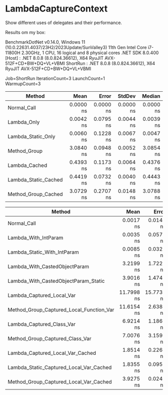 # LambdaCaptureContext

Show different uses of delegates and their performance.

Results om my box:

BenchmarkDotNet v0.14.0, Windows 11 (10.0.22631.4037/23H2/2023Update/SunValley3)
11th Gen Intel Core i7-11800H 2.30GHz, 1 CPU, 16 logical and 8 physical cores
.NET SDK 8.0.400
  [Host]   : .NET 8.0.8 (8.0.824.36612), X64 RyuJIT AVX-512F+CD+BW+DQ+VL+VBMI
  ShortRun : .NET 8.0.8 (8.0.824.36612), X64 RyuJIT AVX-512F+CD+BW+DQ+VL+VBMI

Job=ShortRun  IterationCount=3  LaunchCount=1  
WarmupCount=3  

| Method               | Mean      | Error     | StdDev    | Median    |
|--------------------- |----------:|----------:|----------:|----------:|
| Normal_Call          | 0.0000 ns | 0.0000 ns | 0.0000 ns | 0.0000 ns |
| Lambda_Only          | 0.0042 ns | 0.0795 ns | 0.0044 ns | 0.0039 ns |
| Lambda_Static_Only   | 0.0060 ns | 0.1228 ns | 0.0067 ns | 0.0047 ns |
| Method_Group         | 3.0840 ns | 0.0948 ns | 0.0052 ns | 3.0854 ns |
| Lambda_Cached        | 0.4393 ns | 0.1173 ns | 0.0064 ns | 0.4376 ns |
| Lambda_Static_Cached | 0.4419 ns | 0.0732 ns | 0.0040 ns | 0.4443 ns |
| Method_Group_Cached  | 3.0729 ns | 0.2707 ns | 0.0148 ns | 3.0788 ns |

| Method                                   | Mean       | Error      | StdDev    | Median     | Ratio | RatioSD |
|----------------------------------------- |-----------:|-----------:|----------:|-----------:|------:|--------:|
| Normal_Call                              |  0.0017 ns |  0.0145 ns | 0.0008 ns |  0.0018 ns | 0.000 |    0.00 |
| Lambda_With_IntParam                     |  0.0035 ns |  0.0572 ns | 0.0031 ns |  0.0045 ns | 0.000 |    0.00 |
| Lambda_Static_With_IntParam              |  0.0085 ns |  0.0320 ns | 0.0018 ns |  0.0075 ns | 0.001 |    0.00 |
| Lambda_With_CastedObjectParam            |  3.2199 ns |  1.7221 ns | 0.0944 ns |  3.2535 ns | 0.274 |    0.02 |
| Lambda_With_CastedObjectParam_Static     |  3.9016 ns |  1.4748 ns | 0.0808 ns |  3.9075 ns | 0.332 |    0.02 |
| Lambda_Captured_Local_Var                | 11.7998 ns | 15.7738 ns | 0.8646 ns | 11.4501 ns | 1.003 |    0.09 |
| Method_Group_Captured_Local_Function_Var | 11.6154 ns |  2.6384 ns | 0.1446 ns | 11.5573 ns | 0.988 |    0.06 |
| Lambda_Captured_Class_Var                |  6.9214 ns |  1.1862 ns | 0.0650 ns |  6.9469 ns | 0.589 |    0.04 |
| Method_Group_Captured_Class_Var          |  7.0076 ns |  3.1599 ns | 0.1732 ns |  6.9726 ns | 0.596 |    0.04 |
| Lambda_Captured_Local_Var_Cached         |  1.8514 ns |  0.2260 ns | 0.0124 ns |  1.8478 ns | 0.157 |    0.01 |
| Lambda_Static_Captured_Local_Var_Cached  |  1.8355 ns |  0.0952 ns | 0.0052 ns |  1.8363 ns | 0.156 |    0.01 |
| Method_Group_Captured_Local_Var_Cached   |  3.9275 ns |  0.0242 ns | 0.0013 ns |  3.9275 ns | 0.334 |    0.02 |
